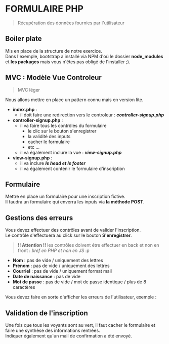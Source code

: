 # FORMULAIRE PHP
> Récupération des données fournies par l'utilisateur

## Boiler plate
Mis en place de la structure de notre exercice.  
Dans l'exemple, bootstrap a installé via NPM d'où le dossier **node_modules** et **les packages** mais vous n'êtes pas obligé de l'installer ;).

## MVC : Modèle Vue Controleur
> MVC léger

Nous allons mettre en place un pattern connu mais en version lite.  
- **index.php** :  
    - il doit faire une redirection vers le controleur : ***controller-signup.php***
- **controller-signup.php** :  
    - il va faire tous les contrôles du formulaire  
        - le clic sur le bouton s'enregistrer
        - la validité des inputs
        - cacher le formulaire
        - etc ...
    - il va également inclure la vue : ***view-signup.php***
- **view-signup.php** :
    - il va inclure ***le head et le footer***
    - il va également contenir le formulaire d'inscription

## Formulaire
Mettre en place un formulaire pour une inscription fictive.  
Il faudra un formulaire qui enverra les inputs via **la méthode POST**.

## Gestions des erreurs
Vous devez effectuer des contrôles avant de valider l'inscription.  
Le contrôle s'effectuera au click sur le bouton **S'enregistrer**.  
> **!! Attention !!** les contrôles doivent étre effectuer en back et non en front : *bref en PHP et non en JS* :p

- **Nom** : pas de vide / uniquement des lettres
- **Prénom** : pas de vide / uniquement des lettres
- **Courriel** : pas de vide / uniquement format mail
- **Date de naissance** : pas de vide
- **Mot de passe** : pas de vide / mot de passe identique / plus de 8 caractères

Vous devez faire en sorte d'afficher les erreurs de l'utilisateur, exemple :  

## Validation de l'inscription
Une fois que tous les voyants sont au vert, il faut cacher le formulaire et faire une synthèse des informations rentrées.  
Indiquer également qu'un mail de confirmation a été envoyé.
